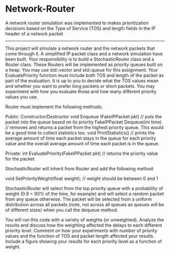 # Network-Router
A network router simulation was implemented to makes prioritization decisions based on the Type of Service (TOS) and length fields in the IP header of a network packet

----------------------------------------------------------------------------------------------------------------------------------------------------------------------------------------

This project will simulate a network router and the network packets that come through it.  A simplified IP packet class and a network simulation have been built.  Your responsibility is to build a StochasticRouter class and a Router class.  These Routers will be implemented as priority queues built on a heap.   You may use std::vector and std::queue for this assignment.  Your EvaluatePriority function must include both TOS and length of the packet as part of the evaluation.  It is up to you to decide what the TOS values mean and whether you want to prefer long packets or short packets.   You may experiment with how you evaluate those and how many different priority values you use. 

Router must implement the following methods: 

Public:
Constructor/Destructor
void Enqueue (FakeIPPacket pkt)  // puts the packet into the queue based on its priority
FakeIPPacket Dequeue(int time)  // removes and returns a packet from the highest priority queue.  This would be a good time to collect statistics too.
void PrintStatistics()  // prints the average amount of time each packet stays in the queue for each priority value and the overall average amount of time each packet is in the queue.  

Private:
int EvaluatePriority(FakeIPPacket pkt)  // returns the priority value for the packet
 

StochasticRouter will inherit from Router and add the following method:

void SetPriorityWeight(float weight);  // weight should be between 0 and 1

StochasticRouter will select from the top priority queue with a probability of weight (0.9 = 90% of the time, for example) and will select a random packet from any queue otherwise.  The packet will be selected from a uniform distribution across all packets (note, not across all queues as queues will be of different sizes) when you call the dequeue method.

You will run this code with a variety of weights (or unweighted).  Analyze the results and discuss how the weighting affected the delays to each different priority level.  Comment on how your experiments with number of priority values and the function of TOS and packet length affected your results.  Include a figure showing your results for each priority level as a function of weight.
